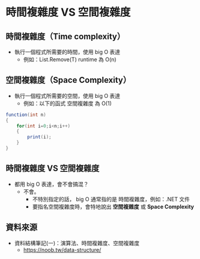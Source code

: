 # 時間複雜度 VS 空間複雜度

## 時間複雜度（Time complexity）

* 執行一個程式所需要的時間，使用 big O 表達
  * 例如：List<T>.Remove(T) runtime 為 O(n)

## 空間複雜度（Space Complexity）

* 執行一個程式所需要的空間，使用 big O 表達
  * 例如：以下的函式 空間複雜度 為 O(1)

```csharp
function(int n)
{
    for(int i=0;i<n;i++)
    {
        print(i);
    }
}
```

## 時間複雜度 VS 空間複雜度

* 都用 big O 表達，會不會搞混？
  * 不會。
    * 不特別指定的話， big O 通常指的是 時間複雜度，例如：.NET 文件
    * 要指名空間複雜度時，會特地說出 **空間複雜度** 或 **Space Complexity**

## 資料來源

* 資料結構筆記(一)：演算法、時間複雜度、空間複雜度
  * https://noob.tw/data-structure/
